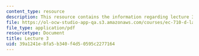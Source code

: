 ```yaml
---
content_type: resource
description: This resource contains the information regarding lecture 3.
file: https://ol-ocw-studio-app-qa.s3.amazonaws.com/courses/ec-710-d-lab-medical-technologies-for-the-developing-world-spring-2010/39a1241e8fa5b340f4d50595c2277164_MITEC_710S10_infecdses_OCW.pdf
file_type: application/pdf
resourcetype: Document
title: Lecture 3
uid: 39a1241e-8fa5-b340-f4d5-0595c2277164
---
```

